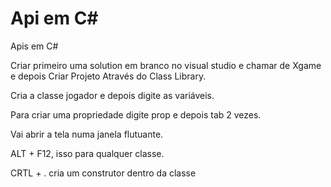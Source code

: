 # Api em C#
Apis em C#

Criar primeiro uma solution em branco no visual studio e chamar de Xgame e depois Criar Projeto Através do Class Library.

Cria a classe jogador e depois digite as variáveis.

Para criar uma propriedade digite prop e depois tab 2 vezes.

Vai abrir a tela numa janela flutuante.

ALT + F12, isso para qualquer classe.

CRTL + . cria um construtor dentro da classe






